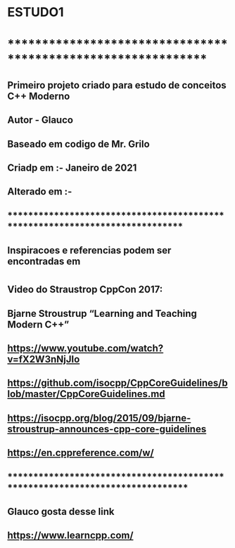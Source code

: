 # ESTUDO1
# *************************************************************
## Primeiro projeto criado para estudo de conceitos C++ Moderno
## Autor - Glauco
## Baseado em codigo de Mr. Grilo
## Criadp em   :- Janeiro de 2021
## Alterado em :-
## ****************************************************************************
## Inspiracoes e referencias podem ser encontradas em 
#
## Video do Straustrop  CppCon 2017: 
## Bjarne Stroustrup “Learning and Teaching Modern C++”
## https://www.youtube.com/watch?v=fX2W3nNjJIo
##
## https://github.com/isocpp/CppCoreGuidelines/blob/master/CppCoreGuidelines.md
## https://isocpp.org/blog/2015/09/bjarne-stroustrup-announces-cpp-core-guidelines
## https://en.cppreference.com/w/
## *****************************************************************************
## Glauco gosta desse link
## https://www.learncpp.com/
